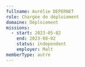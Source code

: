 ```yaml
---
fullname: Aurélie DEPERNET
role: Chargée de déploiement
domaine: Déploiement
missions:
  - start: 2023-05-02
    end: 2023-08-02
    status: independent
    employer: Malt
memberType: autre
---
```


